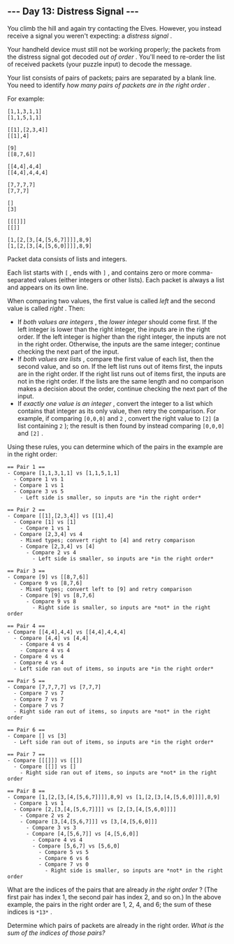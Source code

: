 

 --- Day 13: Distress Signal ---
---------------------------------



 You climb the hill and again try contacting the Elves. However, you instead receive a signal you weren't expecting: a
 *distress signal* 
 .
 



 Your handheld device must still not be working properly; the packets from the distress signal got decoded
 *out of order* 
 . You'll need to re-order the list of received packets (your puzzle input) to decode the message.
 



 Your list consists of pairs of packets; pairs are separated by a blank line. You need to identify
 *how many pairs of packets are in the right order* 
 .
 



 For example:
 



```
[1,1,3,1,1]
[1,1,5,1,1]

[[1],[2,3,4]]
[[1],4]

[9]
[[8,7,6]]

[[4,4],4,4]
[[4,4],4,4,4]

[7,7,7,7]
[7,7,7]

[]
[3]

[[[]]]
[[]]

[1,[2,[3,[4,[5,6,7]]]],8,9]
[1,[2,[3,[4,[5,6,0]]]],8,9]

```



 Packet data consists of lists and integers.
 
 Each list starts with
 `[` 
 , ends with
 `]` 
 , and contains zero or more comma-separated values (either integers or other lists). Each packet is always a list and appears on its own line.
 



 When comparing two values, the first value is called
 *left* 
 and the second value is called
 *right* 
 . Then:
 


* If
 *both values are integers* 
 , the
 *lower integer* 
 should come first. If the left integer is lower than the right integer, the inputs are in the right order. If the left integer is higher than the right integer, the inputs are not in the right order. Otherwise, the inputs are the same integer; continue checking the next part of the input.
* If
 *both values are lists* 
 , compare the first value of each list, then the second value, and so on. If the left list runs out of items first, the inputs are in the right order. If the right list runs out of items first, the inputs are not in the right order. If the lists are the same length and no comparison makes a decision about the order, continue checking the next part of the input.
* If
 *exactly one value is an integer* 
 , convert the integer to a list which contains that integer as its only value, then retry the comparison. For example, if comparing
 `[0,0,0]` 
 and
 `2` 
 , convert the right value to
 `[2]` 
 (a list containing
 `2` 
 ); the result is then found by instead comparing
 `[0,0,0]` 
 and
 `[2]` 
 .



 Using these rules, you can determine which of the pairs in the example are in the right order:
 



```
== Pair 1 ==
- Compare [1,1,3,1,1] vs [1,1,5,1,1]
  - Compare 1 vs 1
  - Compare 1 vs 1
  - Compare 3 vs 5
    - Left side is smaller, so inputs are *in the right order*

== Pair 2 ==
- Compare [[1],[2,3,4]] vs [[1],4]
  - Compare [1] vs [1]
    - Compare 1 vs 1
  - Compare [2,3,4] vs 4
    - Mixed types; convert right to [4] and retry comparison
    - Compare [2,3,4] vs [4]
      - Compare 2 vs 4
        - Left side is smaller, so inputs are *in the right order*

== Pair 3 ==
- Compare [9] vs [[8,7,6]]
  - Compare 9 vs [8,7,6]
    - Mixed types; convert left to [9] and retry comparison
    - Compare [9] vs [8,7,6]
      - Compare 9 vs 8
        - Right side is smaller, so inputs are *not* in the right order

== Pair 4 ==
- Compare [[4,4],4,4] vs [[4,4],4,4,4]
  - Compare [4,4] vs [4,4]
    - Compare 4 vs 4
    - Compare 4 vs 4
  - Compare 4 vs 4
  - Compare 4 vs 4
  - Left side ran out of items, so inputs are *in the right order*

== Pair 5 ==
- Compare [7,7,7,7] vs [7,7,7]
  - Compare 7 vs 7
  - Compare 7 vs 7
  - Compare 7 vs 7
  - Right side ran out of items, so inputs are *not* in the right order

== Pair 6 ==
- Compare [] vs [3]
  - Left side ran out of items, so inputs are *in the right order*

== Pair 7 ==
- Compare [[[]]] vs [[]]
  - Compare [[]] vs []
    - Right side ran out of items, so inputs are *not* in the right order

== Pair 8 ==
- Compare [1,[2,[3,[4,[5,6,7]]]],8,9] vs [1,[2,[3,[4,[5,6,0]]]],8,9]
  - Compare 1 vs 1
  - Compare [2,[3,[4,[5,6,7]]]] vs [2,[3,[4,[5,6,0]]]]
    - Compare 2 vs 2
    - Compare [3,[4,[5,6,7]]] vs [3,[4,[5,6,0]]]
      - Compare 3 vs 3
      - Compare [4,[5,6,7]] vs [4,[5,6,0]]
        - Compare 4 vs 4
        - Compare [5,6,7] vs [5,6,0]
          - Compare 5 vs 5
          - Compare 6 vs 6
          - Compare 7 vs 0
            - Right side is smaller, so inputs are *not* in the right order

```


 What are the indices of the pairs that are already
 *in the right order* 
 ? (The first pair has index 1, the second pair has index 2, and so on.) In the above example, the pairs in the right order are 1, 2, 4, and 6; the sum of these indices is
 `*13*`
 .
 



 Determine which pairs of packets are already in the right order.
 *What is the sum of the indices of those pairs?* 





